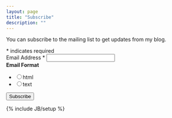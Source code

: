 ```yaml
---
layout: page
title: "Subscribe"
description: ""
---
```

You can subscribe to the mailing list to get updates from my blog.


<!-- Begin MailChimp Signup Form -->
<div id="mc_embed_signup">
  <form action="//bhavyanshu.us3.list-manage.com/subscribe/post?u=6babfa853857346476212c8c6&id=756c65ecc4" method="post" id="mc-embedded-subscribe-form" name="mc-embedded-subscribe-form" class="validate" target="_blank" novalidate>
  <div id="mc_embed_signup_scroll">
  <div class="indicates-required"><span class="asterisk">*</span> indicates required</div>
  <div class="mc-field-group">
  	<label for="mce-EMAIL">Email Address  <span class="asterisk">*</span>
  </label>
  	<input type="email" value="" name="EMAIL" class="required email" id="mce-EMAIL">
  </div>
  <div class="mc-field-group input-group">
      <strong>Email Format </strong>
      <ul>
        <li><input type="radio" value="html" name="EMAILTYPE" id="mce-EMAILTYPE-0"><label for="mce-EMAILTYPE-0">html</label></li>
        <li><input type="radio" value="text" name="EMAILTYPE" id="mce-EMAILTYPE-1"><label for="mce-EMAILTYPE-1">text</label></li>
      </ul>
  </div>
  	<div id="mce-responses" class="clear">
  		<div class="response" id="mce-error-response" style="display:none"></div>
  		<div class="response" id="mce-success-response" style="display:none"></div>
  	</div>    <!-- real people should not fill this in and expect good things - do not remove this or risk form bot signups-->
      <div style="position: absolute; left: -5000px;" aria-hidden="true"><input type="text" name="b_6babfa853857346476212c8c6_756c65ecc4" tabindex="-1" value=""></div>
      <div class="clear"><input type="submit" value="Subscribe" name="subscribe" id="mc-embedded-subscribe" class="button"></div>
      </div>
  </form>
</div>
<!--End mc_embed_signup-->



{% include JB/setup %}

